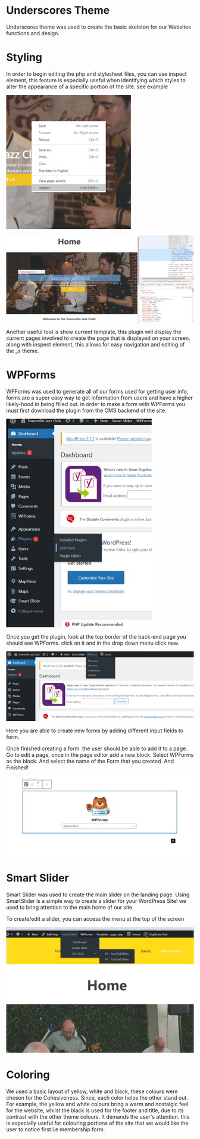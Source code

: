 # Underscores Theme
Underscores theme was used to create the basic skeleton for our Websites functions and design.

# Styling
In order to begin editing the php and stylesheet files, you can use inspect element, this feature is especially useful when identifying which
styles to alter the appearance of a specific portion of the site. see example 

![snapshot](/documentation_snapshots/inspect1.PNG)

![snapshot](/documentation_snapshots/inspect2.PNG)

Another useful tool is show current template, this plugin will display the current pages involved to create the page that is displayed on your screen. along with inspect element, this allows for
easy navigation and editing of the _s theme.

# WPForms
WPForms was used to generate all of our forms used for getting user info, forms are a super easy way to get information from users and have a higher 
likely-hood in being filled out. in order to make a form with WPForms you must first download the plugin from the CMS backend of the site.

![snapshot](/documentation_snapshots/addplugin.PNG)


Once you get the plugin, look at the top border of the back-end page you should see WPForms. click on it and in the drop down menu click new.

![snapshot](/documentation_snapshots/newform.PNG)


Here you are able to create new forms by adding different input fields to form.

Once finished creating a form. the user should be able to add it to a page. Go to edit a page, once in the page editor add a new block. Select WPForms as the
block. And select the name of the Form that you created. And Finished!

![snapshot](/documentation_snapshots/membershipform.PNG)


# Smart Slider

Smart Slider was used to create the main slider on the landing page. Using SmartSlider is a simple way to create a slider for your WordPress Site! we used to bring
attention to the main home of our site.

To create/edit a slider, you can access the menu at the top of the screen 

![snapshot](/documentation_snapshots/smartslider.PNG)

# Coloring

We used a basic layout of yellow, white and black, these colours were chosen for the Cohesiveness. Since, each color helps the other stand out. For example, the yellow and white colours
bring a warm and nostalgic feel for the website, whilst the black is used for the footer and title, due to its contrast with the other theme colours. It demands the user's attention.
this is especially useful for colouring portions of the site that we would like the user to notice first i.e membership form.


